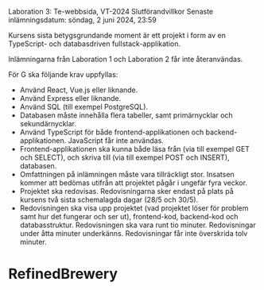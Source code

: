 Laboration 3: Te-webbsida, VT-2024
Slutförandvillkor
Senaste inlämningsdatum: söndag, 2 juni 2024, 23:59

Kursens sista betygsgrundande moment är ett projekt i form av en TypeScript- och databasdriven fullstack-applikation.

Inlämningarna från Laboration 1 och Laboration 2 får inte återanvändas.

För G ska följande krav uppfyllas:

- Använd React, Vue.js eller liknande.
- Använd Express eller liknande.
- Använd SQL (till exempel PostgreSQL).
- Databasen måste innehålla flera tabeller, samt primärnycklar och sekundärnycklar.
- Använd TypeScript för både frontend-applikationen och backend-applikationen. JavaScript får inte användas.
- Frontend-applikationen ska kunna både läsa från (via till exempel GET och SELECT), och skriva till (via till exempel POST och INSERT), databasen.
- Omfattningen på inlämningen måste vara tillräckligt stor. Insatsen kommer att bedömas utifrån att projektet pågår i ungefär fyra veckor.
- Projektet ska redovisas. Redovisningarna sker endast på plats på kursens två sista schemalagda dagar (28/5 och 30/5).
- Redovisningen ska visa upp projektet (vad projektet löser för problem samt hur det fungerar och ser ut), frontend-kod, backend-kod och databasstruktur. Redovisningen ska vara runt tio minuter. Redovisningar under åtta minuter underkänns. Redovisningar får inte överskrida tolv minuter.
# RefinedBrewery
